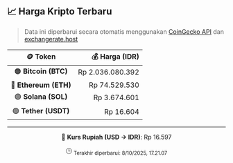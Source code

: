 

<!-- HARGA_KRIPTO -->
## 📈 Harga Kripto Terbaru

> Data ini diperbarui secara otomatis menggunakan [CoinGecko API](https://www.coingecko.com/) dan [exchangerate.host](https://exchangerate.host/)

<div align="center">

| 🪙 Token | 💰 Harga (IDR) |
|:------:|---------------:|
| 🟠 **Bitcoin (BTC)**   | Rp 2.036.080.392 |
| 🔵 **Ethereum (ETH)**  | Rp 74.529.530 |
| 🟣 **Solana (SOL)**    | Rp 3.674.601 |
| 🟢 **Tether (USDT)**   | Rp 16.604 |

---

💱 **Kurs Rupiah (USD → IDR)**: Rp 16.597

🕒 <sub>Terakhir diperbarui: 8/10/2025, 17.21.07</sub>

</div>
<!-- /HARGA_KRIPTO -->